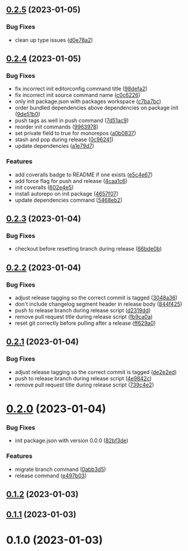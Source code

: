 ## [0.2.5](https://github.com/autosoftoss/autorepo-api/compare/v0.2.4...v0.2.5) (2023-01-05)


### Bug Fixes

* clean up type issues ([d0e78a2](https://github.com/autosoftoss/autorepo-api/commit/d0e78a2fd4945c40675feea5f8360c0d036700b9))



## [0.2.4](https://github.com/autosoftoss/autorepo-api/compare/v0.2.3...v0.2.4) (2023-01-05)


### Bug Fixes

* fix incorrect init editorconfig command title ([98defa2](https://github.com/autosoftoss/autorepo-api/commit/98defa249a4dc205c8ef16c9905d3baf40841328))
* fix incorrect init source command name ([c0c6226](https://github.com/autosoftoss/autorepo-api/commit/c0c6226d72640871134922b4b48946f283508c41))
* only init package.json with packages workspace ([c7ba7bc](https://github.com/autosoftoss/autorepo-api/commit/c7ba7bce6d99392d53548f7d21d37f5aac724962))
* order bundled dependencies above dependencies on package init ([9de51b0](https://github.com/autosoftoss/autorepo-api/commit/9de51b0b277d9c18d73b5c71dcf4e2f55ea9cf08))
* push tags as well in push command ([7d51ac9](https://github.com/autosoftoss/autorepo-api/commit/7d51ac9779c96f4af66afb5f3aa35f98964cc526))
* reorder init commands ([9963978](https://github.com/autosoftoss/autorepo-api/commit/9963978d86dacef0481f52cacb8785056d51a3c6))
* set private field to true for monorepos ([a0b0837](https://github.com/autosoftoss/autorepo-api/commit/a0b0837f5090e0d171f3edb039fbb6f9b122bc91))
* stash and pop during release ([0c96241](https://github.com/autosoftoss/autorepo-api/commit/0c962416fea6337f7b867b9a9a4ee89915bec03d))
* update dependencies ([a1e79d7](https://github.com/autosoftoss/autorepo-api/commit/a1e79d7fd60d774650625f9b75b79c2920341f2c))


### Features

* add coveralls badge to README if one exists ([e5c4e67](https://github.com/autosoftoss/autorepo-api/commit/e5c4e67d3388e56ee4d01fca59b4dcf48cc4516e))
* add force flag for push and release ([4caa1c6](https://github.com/autosoftoss/autorepo-api/commit/4caa1c6bb608abe4ad2c4370f7b84b0ec8d82f05))
* init coveralls ([602e4e5](https://github.com/autosoftoss/autorepo-api/commit/602e4e5a84964acc14d84ac3f27830db880331e0))
* install autorepo on init package ([4657f07](https://github.com/autosoftoss/autorepo-api/commit/4657f0770b66d0ea403d1a690a798c18f3d057d5))
* update dependencies command ([5468eb2](https://github.com/autosoftoss/autorepo-api/commit/5468eb20a77323b54dbb982d51fe1a99711d6bb4))



## [0.2.3](https://github.com/autosoftoss/autorepo-api/compare/v0.2.2...v0.2.3) (2023-01-04)


### Bug Fixes

* checkout before resetting branch during release ([66bde0b](https://github.com/autosoftoss/autorepo-api/commit/66bde0bca708668f7f261897a97b31849a7115dc))



## [0.2.2](https://github.com/autosoftoss/autorepo-api/compare/v0.2.0...v0.2.2) (2023-01-04)


### Bug Fixes

* adjust release tagging so the correct commit is tagged ([3048a36](https://github.com/autosoftoss/autorepo-api/commit/3048a360d0d7a17f116b7141a2e2bf64e869cd79))
* don't include changelog segment header in release body ([844f425](https://github.com/autosoftoss/autorepo-api/commit/844f4251939899f56eedeb7397889607541e1cc9))
* push to release branch during release script ([d2319dd](https://github.com/autosoftoss/autorepo-api/commit/d2319dd1d9191c753345313a6c3fc179dad26981))
* remove pull request title during release script ([fb9ca0a](https://github.com/autosoftoss/autorepo-api/commit/fb9ca0a88b8c7559c48d67f12b8fdb69264dfb0d))
* reset git correctly before pulling after a release ([ff629a0](https://github.com/autosoftoss/autorepo-api/commit/ff629a01317ce77ea7c229a8034b7781af964602))



## [0.2.1](https://github.com/autosoftoss/autorepo-api/compare/v0.2.0...v0.2.1) (2023-01-04)


### Bug Fixes

* adjust release tagging so the correct commit is tagged ([de2e2ed](https://github.com/autosoftoss/autorepo-api/commit/de2e2ed5186c80b48a515c0a2d6d0bda351ffc35))
* push to release branch during release script ([4e9842c](https://github.com/autosoftoss/autorepo-api/commit/4e9842c281aa9736d0c8a45187857df33874ea52))
* remove pull request title during release script ([739c4e2](https://github.com/autosoftoss/autorepo-api/commit/739c4e234709254287c3ea675d6a4d832c50be5b))



# [0.2.0](https://github.com/autosoftoss/autorepo-api/compare/0.1.2...0.2.0) (2023-01-04)


### Bug Fixes

* init package.json with version 0.0.0 ([82bf3de](https://github.com/autosoftoss/autorepo-api/commit/82bf3de51cbeb08c8791c0ce212078f183cc3bee))


### Features

* migrate branch command ([0abb3d5](https://github.com/autosoftoss/autorepo-api/commit/0abb3d5e0209ad950fd9f4f44a21bb3c6a2033f9))
* release command ([e497b03](https://github.com/autosoftoss/autorepo-api/commit/e497b031e1605eb1985d0597ef13d0a8a6b154c6))



## [0.1.2](https://github.com/autosoftoss/autorepo-api/compare/0.1.1...0.1.2) (2023-01-03)



## [0.1.1](https://github.com/autosoftoss/autorepo-api/compare/0.1.0...0.1.1) (2023-01-03)



# 0.1.0 (2023-01-03)



